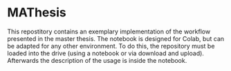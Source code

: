 # MAThesis

This repostitory contains an exemplary implementation of the workflow presented in the master thesis. The notebook is designed for Colab, but can be adapted for any other environment. To do this, the repository must be loaded into the drive (using a notebook or via download and upload). Afterwards the description of the usage is inside the notebook.
